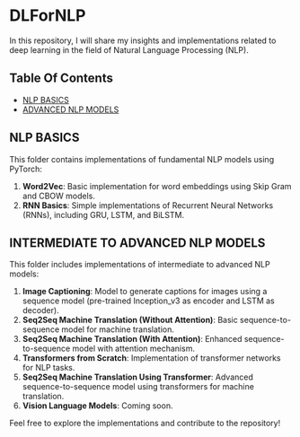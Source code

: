 # DLForNLP

In this repository, I will share my insights and implementations related to deep learning in the field of Natural Language Processing (NLP).

## Table Of Contents
- [NLP BASICS](#nlp-basics)
- [ADVANCED NLP MODELS](#advanced-nlp-models)

## NLP BASICS
This folder contains implementations of fundamental NLP models using PyTorch:
1. **Word2Vec**: Basic implementation for word embeddings using Skip Gram and CBOW models.
2. **RNN Basics**: Simple implementations of Recurrent Neural Networks (RNNs), including GRU, LSTM, and BiLSTM.

## INTERMEDIATE TO ADVANCED NLP MODELS
This folder includes implementations of intermediate to advanced NLP models:
1. **Image Captioning**: Model to generate captions for images using a sequence model (pre-trained Inception_v3 as encoder and LSTM as decoder).
2. **Seq2Seq Machine Translation (Without Attention)**: Basic sequence-to-sequence model for machine translation.
3. **Seq2Seq Machine Translation (With Attention)**: Enhanced sequence-to-sequence model with attention mechanism.
4. **Transformers from Scratch**: Implementation of transformer networks for NLP tasks.
5. **Seq2Seq Machine Translation Using Transformer**: Advanced sequence-to-sequence model using transformers for machine translation.
6. **Vision Language Models**: Coming soon.

Feel free to explore the implementations and contribute to the repository!
